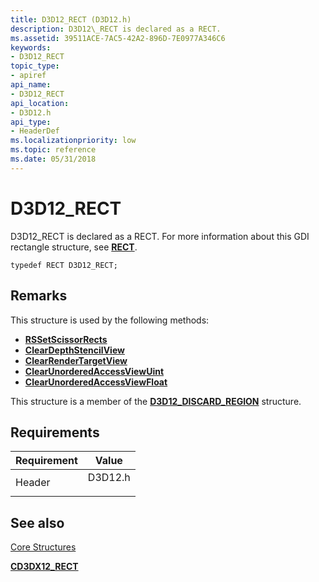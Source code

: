 ```yaml
---
title: D3D12_RECT (D3D12.h)
description: D3D12\_RECT is declared as a RECT.
ms.assetid: 39511ACE-7AC5-42A2-896D-7E0977A346C6
keywords:
- D3D12_RECT
topic_type:
- apiref
api_name:
- D3D12_RECT
api_location:
- D3D12.h
api_type:
- HeaderDef
ms.localizationpriority: low
ms.topic: reference
ms.date: 05/31/2018
---
```


# D3D12\_RECT

D3D12\_RECT is declared as a RECT. For more information about this GDI rectangle structure, see [**RECT**](/previous-versions//dd162897(v=vs.85)).

``` syntax
typedef RECT D3D12_RECT;
```

## Remarks

This structure is used by the following methods:

-   [**RSSetScissorRects**](/windows/desktop/api/d3d12/nf-d3d12-id3d12graphicscommandlist-rssetscissorrects)
-   [**ClearDepthStencilView**](/windows/desktop/api/d3d12/nf-d3d12-id3d12graphicscommandlist-cleardepthstencilview)
-   [**ClearRenderTargetView**](/windows/desktop/api/d3d12/nf-d3d12-id3d12graphicscommandlist-clearrendertargetview)
-   [**ClearUnorderedAccessViewUint**](/windows/desktop/api/d3d12/nf-d3d12-id3d12graphicscommandlist-clearunorderedaccessviewuint)
-   [**ClearUnorderedAccessViewFloat**](/windows/desktop/api/d3d12/nf-d3d12-id3d12graphicscommandlist-clearunorderedaccessviewfloat)

This structure is a member of the [**D3D12\_DISCARD\_REGION**](/windows/desktop/api/d3d12/ns-d3d12-d3d12_discard_region) structure.

## Requirements



| Requirement | Value |
|-------------------|------------------------------------------------------------------------------------|
| Header<br/> | <dl> <dt>D3D12.h</dt> </dl> |



## See also

<dl> <dt>

[Core Structures](direct3d-12-structures.md)
</dt> <dt>

[**CD3DX12\_RECT**](cd3dx12-rect.md)
</dt> </dl>

 

